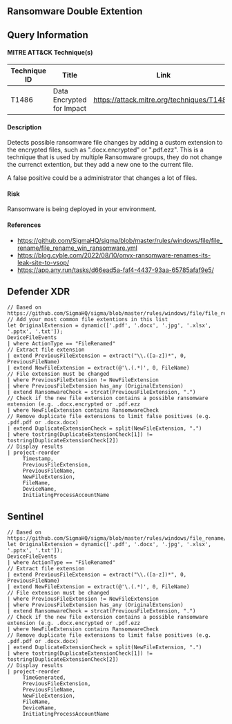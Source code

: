 ## Ransomware Double Extention

## Query Information

#### MITRE ATT&CK Technique(s)

| Technique ID | Title    | Link    |
| ---  | --- | --- |
| T1486 | Data Encrypted for Impact |https://attack.mitre.org/techniques/T1486/ |

#### Description
Detects possible ransomware file changes by adding a custom extension to the encrypted files, such as ".docx.encrypted" or ".pdf.ezz". This is a technique that is used by multiple Ransomware groups, they do not change the currenct extention, but they add a new one to the current file.

A false positive could be a administrator that changes a lot of files.

#### Risk
Ransomware is being deployed in your environment. 

#### References
- https://github.com/SigmaHQ/sigma/blob/master/rules/windows/file/file_rename/file_rename_win_ransomware.yml
- https://blog.cyble.com/2022/08/10/onyx-ransomware-renames-its-leak-site-to-vsop/
- https://app.any.run/tasks/d66ead5a-faf4-4437-93aa-65785afaf9e5/


## Defender XDR
```KQL
// Based on https://github.com/SigmaHQ/sigma/blob/master/rules/windows/file/file_rename/file_rename_win_ransomware.yml
// Add your most common file extentions in this list
let OriginalExtension = dynamic(['.pdf', '.docx', '.jpg', '.xlsx', '.pptx', '.txt']);
DeviceFileEvents
| where ActionType == "FileRenamed"
// Extract file extension
| extend PreviousFileExtension = extract("\\.([a-z])*", 0, PreviousFileName)
| extend NewFileExtension = extract(@'\.(.*)', 0, FileName)
// File extension must be changed
| where PreviousFileExtension != NewFileExtension
| where PreviousFileExtension has_any (OriginalExtension)
| extend RansomwareCheck = strcat(PreviousFileExtension, ".")
// Check if the new file extension contains a possible ransomware extension (e.g. .docx.encrypted or .pdf.ezz
| where NewFileExtension contains RansomwareCheck
// Remove duplicate file extensions to limit false positives (e.g. .pdf.pdf or .docx.docx)
| extend DuplicateExtensionCheck = split(NewFileExtension, ".")
| where tostring(DuplicateExtensionCheck[1]) != tostring(DuplicateExtensionCheck[2])
// Display results
| project-reorder
     Timestamp,
     PreviousFileExtension,
     PreviousFileName,
     NewFileExtension,
     FileName,
     DeviceName,
     InitiatingProcessAccountName
```

## Sentinel
```KQL
// Based on https://github.com/SigmaHQ/sigma/blob/master/rules/windows/file_rename/file_rename_win_ransomware.yml
let OriginalExtension = dynamic(['.pdf', '.docx', '.jpg', '.xlsx', '.pptx', '.txt']);
DeviceFileEvents
| where ActionType == "FileRenamed"
// Extract file extension
| extend PreviousFileExtension = extract("\\.([a-z])*", 0, PreviousFileName)
| extend NewFileExtension = extract(@'\.(.*)', 0, FileName)
// File extension must be changed
| where PreviousFileExtension != NewFileExtension
| where PreviousFileExtension has_any (OriginalExtension)
| extend RansomwareCheck = strcat(PreviousFileExtension, ".")
// Check if the new file extension contains a possible ransomware extension (e.g. .docx.encrypted or .pdf.ezz
| where NewFileExtension contains RansomwareCheck
// Remove duplicate file extensions to limit false positives (e.g. .pdf.pdf or .docx.docx)
| extend DuplicateExtensionCheck = split(NewFileExtension, ".")
| where tostring(DuplicateExtensionCheck[1]) != tostring(DuplicateExtensionCheck[2])
// Display results
| project-reorder
     TimeGenerated,
     PreviousFileExtension,
     PreviousFileName,
     NewFileExtension,
     FileName,
     DeviceName,
     InitiatingProcessAccountName
```



